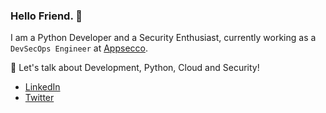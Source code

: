 ### Hello Friend. 👋

I am a Python Developer and a Security Enthusiast, currently working as a `DevSecOps Engineer` at [Appsecco](https://appsecco.com/).

💬 Let's talk about Development, Python, Cloud and Security!

* [LinkedIn](https://www.linkedin.com/in/ayushpriya10/)
* [Twitter](https://twitter.com/ayushpriya10)
